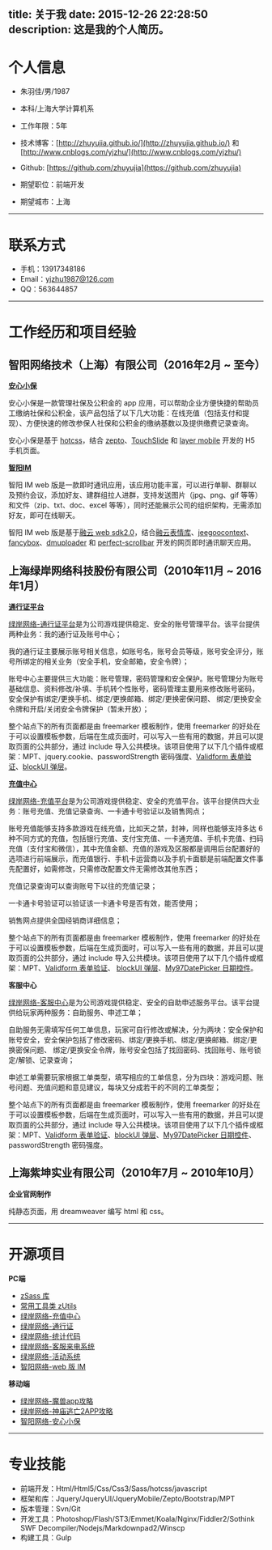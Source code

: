 title: 关于我
date: 2015-12-26 22:28:50
description: 这是我的个人简历。
---

# 个人信息 #

- 朱羽佳/男/1987 
- 本科/上海大学计算机系 
- 工作年限：5年


-  技术博客：[http://zhuyujia.github.io/](http://zhuyujia.github.io/) 和 [http://www.cnblogs.com/yjzhu/](http://www.cnblogs.com/yjzhu/)
-  Github: [https://github.com/zhuyujia](https://github.com/zhuyujia)


- 期望职位：前端开发
- 期望城市：上海

---

# 联系方式 #

- 手机：13917348186
- Email：yjzhu1987@126.com
- QQ：563644857

---

# 工作经历和项目经验 #

## 智阳网络技术（上海）有限公司（2016年2月 ~ 至今） ##

**[安心小保](https://github.com/zhuyujia/ezy-hro-sss)**

安心小保是一款管理社保及公积金的 app 应用，可以帮助企业方便快捷的帮助员工缴纳社保和公积金，该产品包括了以下几大功能：在线充值（包括支付和提现）、方便快速的修改参保人社保和公积金的缴纳基数以及提供缴费记录查询。

安心小保是基于 [hotcss](https://github.com/imochen/hotcss)，结合 [zepto](http://zeptojs.com/)、[TouchSlide](http://www.superslide2.com/TouchSlide/) 和 [layer mobile](http://layer.layui.com/mobile/) 开发的 H5 手机页面。

**[智阳IM](https://github.com/zhuyujia/ezy-web-im)**

智阳 IM web 版是一款即时通讯应用，该应用功能丰富，可以进行单聊、群聊以及预约会议，添加好友、建群组拉人进群，支持发送图片（jpg、png、gif 等等）和文件（zip、txt、doc、excel 等等），同时还能展示公司的组织架构，无需添加好友，即可在线聊天。

智阳 IM web 版是基于[融云 web sdk2.0](http://www.rongcloud.cn/docs/web.html)，结合[融云表情库](http://cdn.ronghub.com/RongEmoji-2.0.3.min.js)、[jeegoocontext](http://www.tweego.nl/jeegoocontext)、[fancybox](http://fancyapps.com/fancybox/)、[dmuploader](https://github.com/danielm/uploader/) 和 [perfect-scrollbar](http://plugins.jquery.com/perfect-scrollbar/) 开发的网页即时通讯聊天应用。

## 上海绿岸网络科技股份有限公司（2010年11月 ~ 2016年1月） ##

**[通行证平台](https://github.com/zhuyujia/iwgame-passport)**

[绿岸网络-通行证平台](http://passport.iwgame.com/)是为公司游戏提供稳定、安全的账号管理平台。该平台提供两种业务：我的通行证及账号中心；

我的通行证主要展示账号相关信息，如账号名，账号会员等级，账号安全评分，账号所绑定的相关业务（安全手机，安全邮箱，安全令牌）；

账号中心主要提供三大功能：账号管理，密码管理和安全保护。账号管理分为账号基础信息、资料修改/补填、手机转个性账号，密码管理主要用来修改账号密码，安全保护有绑定/更换手机、绑定/更换邮箱、绑定/更换密保问题、 绑定/更换安全令牌和开启/关闭安全令牌保护（暂未开放）；

整个站点下的所有页面都是由 freemarker 模板制作，使用 freemarker 的好处在于可以设置模板参数，后端在生成页面时，可以写入一些有用的数据，并且可以提取页面的公共部分，通过 include 导入公共模块。该项目使用了以下几个插件或框架：MPT、jquery.cookie、passwordStrength 密码强度、[Validform 表单验证](http://validform.rjboy.cn/)、[blockUI 弹层](http://malsup.com/jquery/block/)。

**[充值中心](https://github.com/zhuyujia/iwgame-pay)**

[绿岸网络-充值平台](http://pay.iwgame.com/)是为公司游戏提供稳定、安全的充值平台。该平台提供四大业务：账号充值、充值记录查询、一卡通卡号验证以及销售网点；

账号充值能够支持多款游戏在线充值，比如天之禁，封神，同样也能够支持多达 6 种不同方式的充值，包括银行充值、支付宝充值、一卡通充值、手机卡充值、扫码充值（支付宝和微信），其中充值金额、充值的游戏及区服都是调用后台配置好的选项进行前端展示，而充值银行、手机卡运营商以及手机卡面额是前端配置文件事先配置好，如需修改，只需修改配置文件无需修改其他东西；

充值记录查询可以查询账号下以往的充值记录；

一卡通卡号验证可以验证该一卡通卡号是否有效，能否使用；

销售网点提供全国经销商详细信息；

整个站点下的所有页面都是由 freemarker 模板制作，使用 freemarker 的好处在于可以设置模板参数，后端在生成页面时，可以写入一些有用的数据，并且可以提取页面的公共部分，通过 include 导入公共模块。该项目使用了以下几个插件或框架：MPT、[Validform 表单验证](http://validform.rjboy.cn/)、 [blockUI 弹层](http://malsup.com/jquery/block/)、[My97DatePicker 日期控件](http://www.my97.net/)。

**客服中心**

[绿岸网络-客服中心](http://cs.iwgame.com/)是为公司游戏提供稳定、安全的自助申述服务平台。该平台提供给玩家两种服务：自助服务、申述工单；

自助服务无需填写任何工单信息，玩家可自行修改或解决，分为两块：安全保护和账号安全，安全保护包括了修改密码、绑定/更换手机、绑定/更换邮箱、绑定/更换密保问题、 绑定/更换安全令牌，账号安全包括了找回密码、找回账号、账号锁定/解锁、记录查询；

申述工单需要玩家根据工单类型，填写相应的工单信息，分为四块：游戏问题、账号问题、充值问题和意见建议，每块又分成若干的不同的工单类型；

整个站点下的所有页面都是由 freemarker 模板制作，使用 freemarker 的好处在于可以设置模板参数，后端在生成页面时，可以写入一些有用的数据，并且可以提取页面的公共部分，通过 include 导入公共模块。该项目使用了以下几个插件或框架：MPT、[Validform 表单验证](http://validform.rjboy.cn/)、[blockUI 弹层](http://malsup.com/jquery/block/)、[My97DatePicker 日期控件](http://www.my97.net/)、passwordStrength 密码强度。

## 上海紫坤实业有限公司（2010年7月 ~ 2010年10月） ##

**企业官网制作**

纯静态页面，用 dreamweaver 编写 html 和 css。

---

# 开源项目 #

**PC端**

- [zSass 库](https://github.com/zhuyujia/zSass)
- [常用工具类 zUtils](https://github.com/zhuyujia/zUtils)
- [绿岸网络-充值中心](https://github.com/zhuyujia/iwgame-pay)
- [绿岸网络-通行证](https://github.com/zhuyujia/iwgame-passport)
- [绿岸网络-统计代码](https://github.com/zhuyujia/iwgame-hm)
- [绿岸网络-客服来电系统](https://github.com/zhuyujia/iwgame-call-center)
- [绿岸网络-活动系统](https://github.com/zhuyujia/iwgame-act)
- [智阳网络-web 版 IM](https://github.com/zhuyujia/ezy-web-im)

**移动端**

- [绿岸网络-魔兽app攻略](https://github.com/zhuyujia/iwgame-wow)
- [绿岸网络-神庙逃亡2APP攻略](https://github.com/zhuyujia/iwgame-temple-run2)
- [智阳网络-安心小保](https://github.com/zhuyujia/ezy-hro-sss)

---

# 专业技能 #

- 前端开发：Html/Html5/Css/Css3/Sass/hotcss/javascript
- 框架和库：Jquery/JqueryUI/JqueryMobile/Zepto/Bootstrap/MPT
- 版本管理：Svn/Git
- 开发工具：Photoshop/Flash/ST3/Emmet/Koala/Nginx/Fiddler2/Sothink SWF Decompiler/Nodejs/Markdownpad2/Winscp
- 构建工具：Gulp
